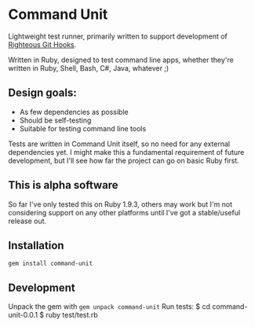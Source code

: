 # Command Unit
Lightweight test runner, primarily written to support development of [Righteous Git Hooks](http://github.com/samsalisbury/righteous-git-hooks).

Written in Ruby, designed to test command line apps, whether they're written in Ruby, Shell, Bash, C#, Java, whatever ;)

## Design goals:
* As few dependencies as possible
* Should be self-testing
* Suitable for testing command line tools

Tests are written in Command Unit itself, so no need for any external dependencies yet. I might make this a fundamental requirement of future development, but I'll see how far the project can go on basic Ruby first.

## This is alpha software
So far I've only tested this on Ruby 1.9.3, others may work but I'm not considering support on any other platforms until I've got a stable/useful release out.

## Installation
`gem install command-unit`

## Development
Unpack the gem with `gem unpack command-unit`
Run tests:
    $ cd command-unit-0.0.1
    $ ruby test/test.rb